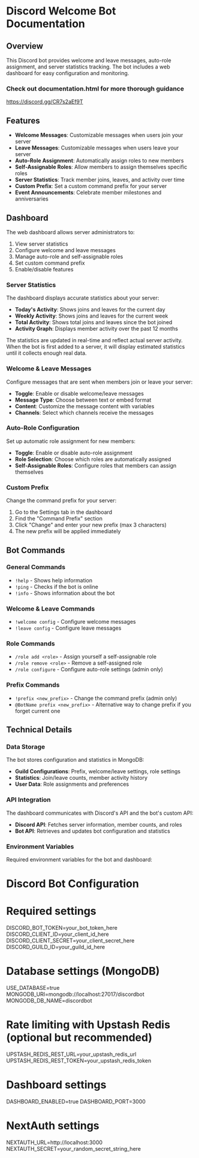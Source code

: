 # Discord Welcome Bot Documentation

## Overview

This Discord bot provides welcome and leave messages, auto-role assignment, and server statistics tracking. The bot includes a web dashboard for easy configuration and monitoring.

### Check out documentation.html for more thorough guidance
https://discord.gg/CR7s2aEf9T

## Features

- **Welcome Messages**: Customizable messages when users join your server
- **Leave Messages**: Customizable messages when users leave your server
- **Auto-Role Assignment**: Automatically assign roles to new members
- **Self-Assignable Roles**: Allow members to assign themselves specific roles
- **Server Statistics**: Track member joins, leaves, and activity over time
- **Custom Prefix**: Set a custom command prefix for your server
- **Event Announcements**: Celebrate member milestones and anniversaries

## Dashboard

The web dashboard allows server administrators to:

1. View server statistics
2. Configure welcome and leave messages
3. Manage auto-role and self-assignable roles
4. Set custom command prefix
5. Enable/disable features

### Server Statistics

The dashboard displays accurate statistics about your server:

- **Today's Activity**: Shows joins and leaves for the current day
- **Weekly Activity**: Shows joins and leaves for the current week
- **Total Activity**: Shows total joins and leaves since the bot joined
- **Activity Graph**: Displays member activity over the past 12 months

The statistics are updated in real-time and reflect actual server activity. When the bot is first added to a server, it will display estimated statistics until it collects enough real data.

### Welcome & Leave Messages

Configure messages that are sent when members join or leave your server:

- **Toggle**: Enable or disable welcome/leave messages
- **Message Type**: Choose between text or embed format
- **Content**: Customize the message content with variables
- **Channels**: Select which channels receive the messages

### Auto-Role Configuration

Set up automatic role assignment for new members:

- **Toggle**: Enable or disable auto-role assignment
- **Role Selection**: Choose which roles are automatically assigned
- **Self-Assignable Roles**: Configure roles that members can assign themselves

### Custom Prefix

Change the command prefix for your server:

1. Go to the Settings tab in the dashboard
2. Find the "Command Prefix" section
3. Click "Change" and enter your new prefix (max 3 characters)
4. The new prefix will be applied immediately

## Bot Commands

### General Commands

- `!help` - Shows help information
- `!ping` - Checks if the bot is online
- `!info` - Shows information about the bot

### Welcome & Leave Commands

- `!welcome config` - Configure welcome messages
- `!leave config` - Configure leave messages

### Role Commands

- `/role add <role>` - Assign yourself a self-assignable role
- `/role remove <role>` - Remove a self-assigned role
- `/role configure` - Configure auto-role settings (admin only)

### Prefix Commands

- `!prefix <new_prefix>` - Change the command prefix (admin only)
- `@BotName prefix <new_prefix>` - Alternative way to change prefix if you forget current one

## Technical Details

### Data Storage

The bot stores configuration and statistics in MongoDB:

- **Guild Configurations**: Prefix, welcome/leave settings, role settings
- **Statistics**: Join/leave counts, member activity history
- **User Data**: Role assignments and preferences

### API Integration

The dashboard communicates with Discord's API and the bot's custom API:

- **Discord API**: Fetches server information, member counts, and roles
- **Bot API**: Retrieves and updates bot configuration and statistics

### Environment Variables

Required environment variables for the bot and dashboard:

# Discord Bot Configuration
# Required settings
DISCORD_BOT_TOKEN=your_bot_token_here
DISCORD_CLIENT_ID=your_client_id_here
DISCORD_CLIENT_SECRET=your_client_secret_here
DISCORD_GUILD_ID=your_guild_id_here

# Database settings (MongoDB)
USE_DATABASE=true
MONGODB_URI=mongodb://localhost:27017/discordbot
MONGODB_DB_NAME=discordbot

# Rate limiting with Upstash Redis (optional but recommended)
UPSTASH_REDIS_REST_URL=your_upstash_redis_url
UPSTASH_REDIS_REST_TOKEN=your_upstash_redis_token

# Dashboard settings
DASHBOARD_ENABLED=true
DASHBOARD_PORT=3000

# NextAuth settings
NEXTAUTH_URL=http://localhost:3000
NEXTAUTH_SECRET=your_random_secret_string_here
